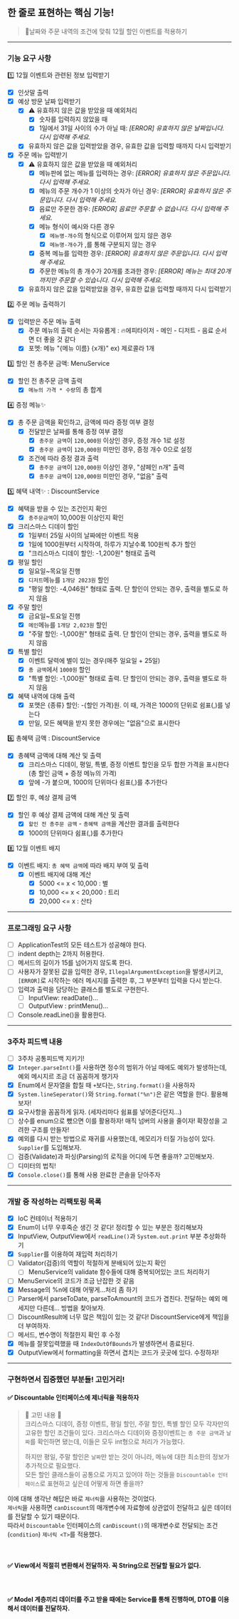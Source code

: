 ## 한 줄로 표현하는 핵심 기능!

> 🎄날짜와 주문 내역의 조건에 맞춰 12월 할인 이벤트를 적용하기

---

### 기능 요구 사항

1️⃣ 12월 이벤트와 관련된 정보 입력받기

-[x] 인삿말 출력
-[x] 예상 방문 날짜 입력받기
    -[x] ⚠️ 유효하지 않은 값을 받았을 때 예외처리
        -[x] 숫자를 입력하지 않았을 때
        -[x] 1일에서 31일 사이의 수가 아닐 때: *[ERROR] 유효하지 않은 날짜입니다. 다시 입력해 주세요.*
    -[x] 유효하지 않은 값을 입력받았을 경우, 유효한 값을 입력할 때까지 다시 입력받기
-[x] 주문 메뉴 입력받기
    -[x] ⚠️ 유효하지 않은 값을 받았을 때 예외처리
        -[x] 메뉴판에 없는 메뉴를 입력하는 경우: *[ERROR] 유효하지 않은 주문입니다. 다시 입력해 주세요.*
        -[x] 메뉴의 주문 개수가 1 이상의 숫자가 아닌 경우: *[ERROR] 유효하지 않은 주문입니다. 다시 입력해 주세요.*
        -[x] 음료만 주문한 경우: *[ERROR] 음료만 주문할 수 없습니다. 다시 입력해 주세요.*
        -[x] 메뉴 형식이 예시와 다른 경우
            -[x] `메뉴명-개수`의 형식으로 이루어져 있지 않은 경우
            -[x] `메뉴명-개수`가 ,를 통해 구분되지 않는 경우
        -[x] 중복 메뉴를 입력한 경우: *[ERROR] 유효하지 않은 주문입니다. 다시 입력해 주세요.*
        -[x] 주문한 메뉴의 총 개수가 20개를 초과한 경우: *[ERROR] 메뉴는 최대 20개까지만 주문할 수 있습니다. 다시 입력해 주세요.*
    -[x] 유효하지 않은 값을 입력받았을 경우, 유효한 값을 입력할 때까지 다시 입력받기

2️⃣ 주문 메뉴 출력하기

-[x] 입력받은 주문 메뉴 출력
    -[x] 주문 메뉴의 출력 순서는 자유롭게 : 🔥에피타이저 - 메인 - 디저트 - 음료 순서면 더 좋을 것 같다
    -[x] 포멧: 메뉴 "{메뉴 이름} {x개}"   ex) 제로콜라 1개

3️⃣ 할인 전 총주문 금액: MenuService

-[x] 할인 전 총주문 금액 출력
    -[x] `메뉴의 가격 * 수량`의 총 합계

4️⃣ 증정 메뉴✨

-[x] 총 주문 금액을 확인하고, 금액에 따라 증정 여부 결정
    -[x] 전달받은 날짜를 통해 증정 여부 결정
        -[x] `총주문 금액`이 `120,000원` 이상인 경우, 증정 개수 1로 설정
        -[x] `총주문 금액`이 `120,000원` 미만인 경우, 증정 개수 0으로 설정
    -[x] 조건에 따라 증정 결과 출력
        -[x] `총주문 금액`이 `120,000원` 이상인 경우, "샴페인 n개" 출력
        -[x] `총주문 금액`이 `120,000원` 미만인 경우, "없음" 출력

5️⃣ 혜택 내역✨ : DiscountService

-[x] 혜택을 받을 수 있는 조건인지 확인
    -[x] `총주문금액`이 10,000원 이상인지 확인
-[x] 크리스마스 디데이 할인
    -[x] 1일부터 25일 사이의 날짜에만 이벤트 적용
    -[x] 1일에 1000원부터 시작하여, 하루가 지날수록 100원씩 추가 할인
    -[x] "크리스마스 디데이 할인: -1,200원" 형태로 출력
-[x] 평일 할인
    -[x] 일요일~목요일 진행
    -[x] `디저트`메뉴를 `1개당 2023원` 할인
    -[x] "평일 할인: -4,046원" 형태로 출력. 단 할인이 안되는 경우, 출력을 별도로 하지 않음
-[x] 주말 할인
    -[x] 금요일~토요일 진행
    -[x] `메인`메뉴를 `1개당 2,023원` 할인
    -[x] "주말 할인: -1,000원" 형태로 출력. 단 할인이 안되는 경우, 출력을 별도로 하지 않음
-[x] 특별 할인
    -[x] 이벤트 달력에 별이 있는 경우(매주 일요일 + 25일)
    -[x] `총 금액`에서 `1000원` 할인
    -[x] "특별 할인: -1,000원" 형태로 출력. 단 할인이 안되는 경우, 출력을 별도로 하지 않음
-[x] 혜택 내역에 대해 출력
    -[x] 포맷은 {종류} 할인: -{할인 가격}원. 이 때, 가격은 1000의 단위로 쉼표(,)를 넣는다
    -[x] 만일, 모든 혜택을 받지 못한 경우에는 "없음"으로 표시한다

6️⃣ 총혜택 금액 : DiscountService

-[x] 총혜택 금액에 대해 계산 및 출력
    -[x] 크리스마스 디데이, 평일, 특별, 증정 이벤트 할인을 모두 합한 가격을 표시한다 (총 할인 금액 + 증정 메뉴의 가격)
    -[x] 앞에 -가 붙으며, 1000의 단위마다 쉼표(,)를 추가한다

7️⃣ 할인 후, 예상 결제 금액

-[x] 할인 후 예상 결제 금액에 대해 계산 및 출력
    -[x] `할인 전 총주문 금액` - `총혜택 금액`을 계산한 결과를 출력한다
    -[x] 1000의 단위마다 쉼표(,)를 추가한다

8️⃣ 12월 이벤트 배지

-[x] 이벤트 배지: `총 혜택 금액`에 따라 배지 부여 및 출력
    -[x] 이벤트 배지에 대해 계산
        -[x] 5000 <= x < 10,000 : 별
        -[x] 10,000 <= x < 20,000 : 트리
        -[x] 20,000 <= x : 산타

---

### 프로그래밍 요구 사항

-[ ] ApplicationTest의 모든 테스트가 성공해야 한다.
-[ ] indent depth는 2까지 허용한다.
-[ ] 메서드의 길이가 15를 넘어가지 않도록 한다.
-[ ] 사용자가 잘못된 값을 입력한 경우, `IllegalArgumentException`을 발생시키고, `[ERROR]`로 시작하는 에러 메시지를 출력한 후, 그 부분부터 입력을 다시 받는다.
-[ ] 입력과 출력을 담당하는 클래스를 별도로 구현한다.
    -[ ] InputView: readDate()...
    -[ ] OutputView : printMenu()...
-[ ] Console.readLine()을 활용한다.

---

### 3주차 피드백 내용

-[ ] 3주차 공통피드백 지키기!
-[x] `Integer.parseInt()`를 사용하면 정수의 범위가 아닐 때에도 예외가 발생하는데, 예외 메시지르 조금 더 꼼꼼하게 챙기자
-[x] Enum에서 문자열을 합칠 때 `+`보다는, `String.format()`을 사용하자
-[x] `System.lineSeperator()`와 `String.format("%n")`은 같은 역할을 한다. 활용해보자!
-[x] 요구사항을 꼼꼼하게 읽자. (세자리마다 쉼표를 넣어준다던지...)
-[ ] 상수를 enum으로 뺐으면 이를 활용하자! 매직 넘버의 사용을 줄이자! 확장성을 고려한 구조를 만들자!
-[x] 예외를 다시 받는 방법으로 재귀를 사용했는데, 메모리가 터질 가능성이 있다. `Supplier`를 도입해보자.
-[ ] 검증(Validate)과 파싱(Parsing)의 로직을 어디에 두면 좋을까? 고민해보자.
-[ ] 디미터의 법칙!
-[x] `Console.close()`를 통해 사용 완료한 콘솔을 닫아주자

---

### 개발 중 작성하는 리팩토링 목록

-[x] IoC 컨테이너 적용하기
-[x] Enum이 너무 우후죽순 생긴 것 같다! 정리할 수 있는 부분은 정리해보자
-[x] InputView, OutputView에서 `readLine()`과 `System.out.print` 부분 추상화하기
-[x] `Supplier`를 이용하여 재입력 처리하기
-[ ] Validator(검증)의 역할이 적절하게 분배되어 있는지 확인
    -[ ] MenuService의 validate 함수들에 대해 중복되어있는 코드 처리하기
-[ ] MenuService의 코드가 조금 난잡한 것 같음
-[x] Message의 %n에 대해 어떻게...처리 좀 하기
-[ ] Parser에서 parseToDate, parseToAmount의 코드가 겹친다. 전달하는 예외 메세지만 다른데... 방법을 찾아보자.
-[ ] DiscountResult에 너무 많은 책임이 있는 것 같다! DiscountService에게 책임을 더 부여하자.
-[ ] 메서드, 변수명이 적절한지 확인 후 수정
-[x] 메뉴를 잘못입력했을 때 `IndexOutOfBounds`가 발생하면서 종료된다.
-[x] OutputView에서 formatting을 하면서 겹치는 코드가 곳곳에 있다. 수정하자!

---

### 구현하면서 집중했던 부분들! 고민거리!

#### ✅ Discountable 인터페이스에 제너릭을 적용하자

> 🧐 고민 내용 🧐  
> 크리스마스 디데이, 증정 이벤트, 평일 할인, 주말 할인, 특별 할인 모두 각자만의 고유한 할인 조건들이 있다.
> 크리스마스 디데이와 증정이벤트는 `총 주문 금액`과 `날짜`를 확인하면 됐는데, 이들은 모두 int형으로 처리가 가능했다.
>
> 하지만 평일, 주말 할인은 `날짜`만 받는 것이 아니라, 메뉴에 대한 최소한의 정보가 추가적으로 필요했다.  
> 모든 할인 클래스들이 공통으로 가지고 있어야 하는 것들을 `Discountable 인터페이스`로 표현하고 싶은데 어떻게 하면 좋을까?

이에 대해 생각난 해답은 바로 `제너릭`을 사용하는 것이었다.  
`제너릭`을 사용하면 `canDiscount`의 매개변수에 자료형에 상관없이 전달하고 싶은 데이터를 전달할 수 있기 때문이다.  
따라서 `Discountable` 인터페이스의 `canDiscount()`의 매개변수로 전달되는 조건(`condition`) `제너릭 <T>`를 적용했다.

<br>

#### ✅ View에서 적절히 변환해서 전달하자. 꼭 String으로 전달할 필요가 없다.

<br>

#### ✅ Model 계층끼리 데이터를 주고 받을 때에는 Service를 통해 진행하며, DTO를 이용해서 데이터를 전달하자.



